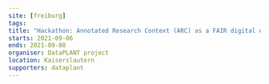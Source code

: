 ```yaml
---
site: [freiburg]
tags:
title: "Hackathon: Annotated Research Context (ARC) as a FAIR digital object"
starts: 2021-09-06
ends: 2021-09-08
organiser: DataPLANT project
location: Kaiserslautern
supporters: dataplant
---
```

